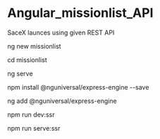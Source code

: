 # Angular_missionlist_API
SaceX launces using given REST API

ng new missionlist 

cd missionlist 

ng serve  

npm install @nguniversal/express-engine --save

ng add @nguniversal/express-engine    

npm run dev:ssr   

npm run serve:ssr 
